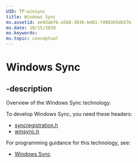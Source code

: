 ```yaml
---
UID: TP:winsync
title: Windows Sync
ms.assetid: ee92abfb-a568-3036-bd81-7498365db57b
ms.date: 10/15/2020
ms.keywords: 
ms.topic: conceptual
---
```


# Windows Sync

## -description

Overview of the Windows Sync technology.

To develop Windows Sync, you need these headers:

 * [syncregistration.h](../syncregistration/index.md)
 * [winsync.h](../winsync/index.md)

For programming guidance for this technology, see:
* [Windows Sync](/previous-versions/windows/desktop/winsync/windows-sync-reference)

